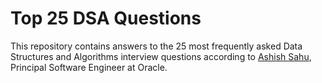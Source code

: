 # Top 25 DSA Questions

This repository contains answers to the 25 most frequently asked Data Structures and Algorithms interview questions according to [Ashish Sahu](https://www.linkedin.com/in/ashsau/), Principal Software Engineer at Oracle.